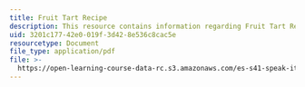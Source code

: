 ```yaml
---
title: Fruit Tart Recipe
description: This resource contains information regarding Fruit Tart Recipe.
uid: 3201c177-42e0-019f-3d42-8e536c8cac5e
resourcetype: Document
file_type: application/pdf
file: >-
  https://open-learning-course-data-rc.s3.amazonaws.com/es-s41-speak-italian-with-your-mouth-full-spring-2012/3201c17742e0019f3d428e536c8cac5e_MITES_S41S12_recipe_12b.pdf
---
```

